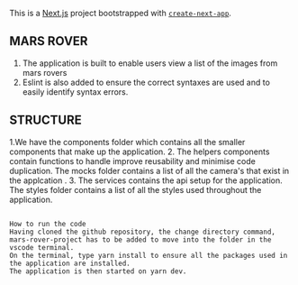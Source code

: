 This is a [Next.js](https://nextjs.org/) project bootstrapped with [`create-next-app`](https://github.com/vercel/next.js/tree/canary/packages/create-next-app).

## MARS ROVER

1. The application is built to enable users view a list of the images from mars rovers
2. Eslint is also added to ensure the correct syntaxes are used and to easily identify syntax errors.



## STRUCTURE
1.We have the components folder which contains all the smaller components that make up the application.
2. The helpers components contain functions to handle improve reusability and minimise code duplication.
The mocks folder contains a list of all the camera's that exist in the applcation .
3. The services contains the api setup for the application.
The styles folder contains a list of all the styles used throughout the application.
```

How to run the code
Having cloned the github repository, the change directory command, mars-rover-project has to be added to move into the folder in the vscode terminal.
On the terminal, type yarn install to ensure all the packages used in the application are installed.
The application is then started on yarn dev.